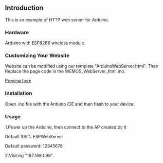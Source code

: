 ## Introduction

This is an example of HTTP web server for Arduino.

### Hardware

Arduino with ESP8266 wireless module.

### Customizing Your Website

Website can be modified using our template "ArduinoWebServer.html". Then Replace the page code in the WEMOS_WebServer_html.ino.  

[Preview here](http://htmlpreview.github.io/?https://github.com/Visungky/WebOnArduino/blob/master/ArduinoWebServer.html)

### Installation

Open .ino file with the Arduino IDE and then flash to your device.

### Usage

1.Power up the Arduino, then connect to the AP created by it

Default SSID: ESPWebServer

Default password: 12345678
  
2.Visiting "192.168.1.99".
